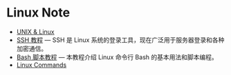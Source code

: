 # Linux Note

- [UNIX & Linux](https://unix.stackexchange.com/)
- [SSH 教程](https://wangdoc.com/ssh/index.html) — SSH 是 Linux 系统的登录工具，现在广泛用于服务器登录和各种加密通信。
- [Bash 脚本教程](https://wangdoc.com/bash/) — 本教程介绍 Linux 命令行 Bash 的基本用法和脚本编程。
- [Linux Commands](https://www.xmind.net/m/WwtB/)
